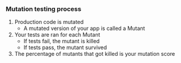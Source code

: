 ### Mutation testing process

1. Production code is mutated
    * A mutated version of your app is called a Mutant
1. Your tests are ran for each Mutant
    * If tests fail, the mutant is killed
    * If tests pass, the mutant survived
1. The percentage of mutants that got killed is your mutation score